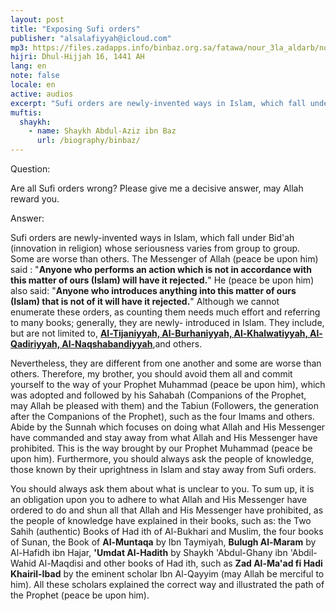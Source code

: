 ```yaml
---
layout: post
title: "Exposing Sufi orders"
publisher: "alsalafiyyah@icloud.com"
mp3: https://files.zadapps.info/binbaz.org.sa/fatawa/nour_3la_aldarb/nour_923/nour_92304.mp3
hijri: Dhul-Hijjah 16, 1441 AH
lang: en
note: false
locale: en
active: audios
excerpt: "Sufi orders are newly-invented ways in Islam, which fall under Bid'ah (innovation in religion) whose seriousness varies from group to group. Some are worse than others."
muftis:
  shaykh: 
    - name: Shaykh Abdul-Aziz ibn Baz
      url: /biography/binbaz/
---
```


Question:

Are all Sufi orders wrong? Please give me a decisive answer, may Allah reward you.

Answer:

Sufi orders are newly-invented ways in Islam, which fall under Bid'ah (innovation in religion) whose seriousness varies from group to group. Some are worse than others. The Messenger of Allah (peace be upon him) said : "**Anyone who performs an action which is not in accordance with this matter of ours (Islam) will have it rejected.**" He (peace be upon him) also said: "**Anyone who introduces anything into this matter of ours (Islam) that is not of it will have it rejected.**" Although we cannot enumerate these orders, as counting them needs much effort and referring to many books; generally, they are newly- introduced in Islam. They include, but are not limited to, [**Al-Tijaniyyah, Al-Burhaniyyah, Al-Khalwatiyyah, Al-Qadiriyyah, Al-Naqshabandiyyah**](/sects/sufism/),and others. 

Nevertheless, they are different from one another and some are worse than others. Therefore, my brother, you should avoid them all and commit yourself to the way of your Prophet Muhammad (peace be upon him), which was adopted and followed by his Sahabah (Companions of the Prophet, may Allah be pleased with them) and the Tabiun (Followers, the generation after the Companions of the Prophet), such as the four Imams and others. Abide by the Sunnah which focuses on doing what Allah and His Messenger have commanded and stay away from what Allah and His Messenger have prohibited. This is the way brought by our Prophet Muhammad (peace be upon him). Furthermore, you should always ask the people of knowledge, those known by their uprightness in Islam and stay away from Sufi orders. 

You should always ask them about what is unclear to you. To sum up, it is an obligation upon you to adhere to what Allah and His Messenger have ordered to do and shun all that Allah and His Messenger have prohibited, as the people of knowledge have explained in their books, such as: the Two Sahih (authentic) Books of Had ith of Al-Bukhari and Muslim, the four books of Sunan, the Book of **Al-Muntaqa** by Ibn Taymiyah, **Bulugh Al-Maram** by Al-Hafidh ibn Hajar, **'Umdat Al-Hadith** by Shaykh 'Abdul-Ghany ibn 'Abdil-Wahid Al-Maqdisi and other books of Had ith, such as **Zad Al-Ma'ad fi Hadi Khairil-Ibad** by the eminent scholar Ibn Al-Qayyim (may Allah be merciful to him). All these scholars explained the correct way and illustrated the path of the Prophet (peace be upon him). 

